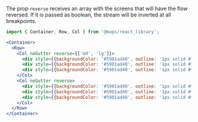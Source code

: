 The prop `reverse` receives an array with the screens that will have the flow reversed. If it is passed as boolean, the stream will be inverted at all breakpoints.

```jsx
import { Container, Row, Col } from '@maps/react_library';

<Container>
  <Row>
    <Col noGutter reverse={['md', 'lg']}>
      <div style={{backgroundColor: '#5901ad40', outline: '1px solid #fff'}}>One</div>
      <div style={{backgroundColor: '#5901ad40', outline: '1px solid #fff'}}>Two</div>
      <div style={{backgroundColor: '#5901ad40', outline: '1px solid #fff'}}>Three</div>
    </Col>
    <Col noGutter reverse>
      <div style={{backgroundColor: '#5901ad40', outline: '1px solid #fff'}}>Four</div>
      <div style={{backgroundColor: '#5901ad40', outline: '1px solid #fff'}}>Five</div>
      <div style={{backgroundColor: '#5901ad40', outline: '1px solid #fff'}}>Six</div>
    </Col>
  </Row>
</Container>
```
